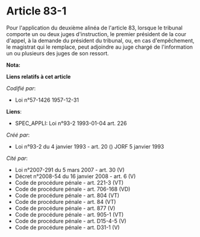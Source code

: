 # Article 83-1

Pour l'application du deuxième alinéa de l'article 83, lorsque le tribunal comporte un ou deux juges d'instruction, le
premier président de la cour d'appel, à la demande du président du tribunal, ou, en cas d'empêchement, le magistrat qui le
remplace, peut adjoindre au juge chargé de l'information un ou plusieurs des juges de son ressort.

**Nota:**



**Liens relatifs à cet article**

_Codifié par_:

  - Loi n°57-1426 1957-12-31

**Liens**:

  - SPEC_APPLI: Loi n°93-2 1993-01-04 art. 226

_Créé par_:

  - Loi n°93-2 du 4 janvier 1993 - art. 20 () JORF 5 janvier 1993

_Cité par_:

  - Loi n°2007-291 du 5 mars 2007 - art. 30 (V)
  - Décret n°2008-54 du 16 janvier 2008 - art. 6 (V)
  - Code de procédure pénale - art. 221-3 (VT)
  - Code de procédure pénale - art. 706-168 (VD)
  - Code de procédure pénale - art. 804 (VT)
  - Code de procédure pénale - art. 84 (VT)
  - Code de procédure pénale - art. 877 (V)
  - Code de procédure pénale - art. 905-1 (VT)
  - Code de procédure pénale - art. D15-4-5 (V)
  - Code de procédure pénale - art. D31-1 (V)
